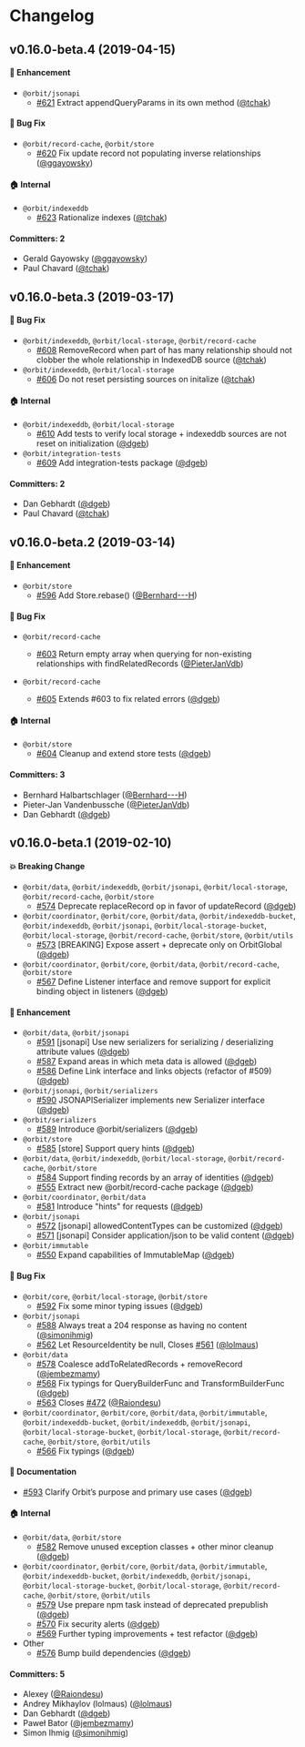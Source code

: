 # Changelog

## v0.16.0-beta.4 (2019-04-15)

#### :rocket: Enhancement
* `@orbit/jsonapi`
  * [#621](https://github.com/orbitjs/orbit/pull/621) Extract appendQueryParams in its own method ([@tchak](https://github.com/tchak))

#### :bug: Bug Fix
* `@orbit/record-cache`, `@orbit/store`
  * [#620](https://github.com/orbitjs/orbit/pull/620) Fix update record not populating inverse relationships ([@ggayowsky](https://github.com/ggayowsky))

#### :house: Internal
* `@orbit/indexeddb`
  * [#623](https://github.com/orbitjs/orbit/pull/623) Rationalize indexes ([@tchak](https://github.com/tchak))

#### Committers: 2
- Gerald Gayowsky ([@ggayowsky](https://github.com/ggayowsky))
- Paul Chavard ([@tchak](https://github.com/tchak))


## v0.16.0-beta.3 (2019-03-17)

#### :bug: Bug Fix
* `@orbit/indexeddb`, `@orbit/local-storage`, `@orbit/record-cache`
  * [#608](https://github.com/orbitjs/orbit/pull/608) RemoveRecord when part of has many relationship should not clobber the whole relationship in IndexedDB source ([@tchak](https://github.com/tchak))
* `@orbit/indexeddb`, `@orbit/local-storage`
  * [#606](https://github.com/orbitjs/orbit/pull/606) Do not reset persisting sources on initalize ([@tchak](https://github.com/tchak))

#### :house: Internal
* `@orbit/indexeddb`, `@orbit/local-storage`
  * [#610](https://github.com/orbitjs/orbit/pull/610) Add tests to verify local storage + indexeddb sources are not reset on initialization ([@dgeb](https://github.com/dgeb))
* `@orbit/integration-tests`
  * [#609](https://github.com/orbitjs/orbit/pull/609) Add integration-tests package ([@dgeb](https://github.com/dgeb))

#### Committers: 2
- Dan Gebhardt ([@dgeb](https://github.com/dgeb))
- Paul Chavard ([@tchak](https://github.com/tchak))


## v0.16.0-beta.2 (2019-03-14)

#### :rocket: Enhancement
* `@orbit/store`
  * [#596](https://github.com/orbitjs/orbit/pull/596) Add Store.rebase() ([@Bernhard---H](https://github.com/Bernhard---H))

#### :bug: Bug Fix
* `@orbit/record-cache`
  * [#603](https://github.com/orbitjs/orbit/pull/603) Return empty array when querying for non-existing relationships with findRelatedRecords ([@PieterJanVdb](https://github.com/PieterJanVdb))

* `@orbit/record-cache`
  * [#605](https://github.com/orbitjs/orbit/pull/605) Extends #603 to fix related errors ([@dgeb](https://github.com/dgeb))

#### :house: Internal
* `@orbit/store`
  * [#604](https://github.com/orbitjs/orbit/pull/604) Cleanup and extend store tests ([@dgeb](https://github.com/dgeb))

#### Committers: 3
- Bernhard Halbartschlager ([@Bernhard---H](https://github.com/Bernhard---H))
- Pieter-Jan Vandenbussche ([@PieterJanVdb](https://github.com/PieterJanVdb))
- Dan Gebhardt ([@dgeb](https://github.com/dgeb))


## v0.16.0-beta.1 (2019-02-10)

#### :boom: Breaking Change
* `@orbit/data`, `@orbit/indexeddb`, `@orbit/jsonapi`, `@orbit/local-storage`, `@orbit/record-cache`, `@orbit/store`
  * [#574](https://github.com/orbitjs/orbit/pull/574) Deprecate replaceRecord op in favor of updateRecord ([@dgeb](https://github.com/dgeb))
* `@orbit/coordinator`, `@orbit/core`, `@orbit/data`, `@orbit/indexeddb-bucket`, `@orbit/indexeddb`, `@orbit/jsonapi`, `@orbit/local-storage-bucket`, `@orbit/local-storage`, `@orbit/record-cache`, `@orbit/store`, `@orbit/utils`
  * [#573](https://github.com/orbitjs/orbit/pull/573) [BREAKING] Expose assert + deprecate only on OrbitGlobal ([@dgeb](https://github.com/dgeb))
* `@orbit/coordinator`, `@orbit/core`, `@orbit/data`, `@orbit/record-cache`, `@orbit/store`
  * [#567](https://github.com/orbitjs/orbit/pull/567) Define Listener interface and remove support for explicit binding object in listeners ([@dgeb](https://github.com/dgeb))

#### :rocket: Enhancement
* `@orbit/data`, `@orbit/jsonapi`
  * [#591](https://github.com/orbitjs/orbit/pull/591) [jsonapi] Use new serializers for serializing / deserializing attribute values ([@dgeb](https://github.com/dgeb))
  * [#587](https://github.com/orbitjs/orbit/pull/587) Expand areas in which meta data is allowed ([@dgeb](https://github.com/dgeb))
  * [#586](https://github.com/orbitjs/orbit/pull/586) Define Link interface and links objects (refactor of #509) ([@dgeb](https://github.com/dgeb))
* `@orbit/jsonapi`, `@orbit/serializers`
  * [#590](https://github.com/orbitjs/orbit/pull/590) JSONAPISerializer implements new Serializer interface ([@dgeb](https://github.com/dgeb))
* `@orbit/serializers`
  * [#589](https://github.com/orbitjs/orbit/pull/589) Introduce @orbit/serializers ([@dgeb](https://github.com/dgeb))
* `@orbit/store`
  * [#585](https://github.com/orbitjs/orbit/pull/585) [store] Support query hints ([@dgeb](https://github.com/dgeb))
* `@orbit/data`, `@orbit/indexeddb`, `@orbit/local-storage`, `@orbit/record-cache`, `@orbit/store`
  * [#584](https://github.com/orbitjs/orbit/pull/584) Support finding records by an array of identities  ([@dgeb](https://github.com/dgeb))
  * [#555](https://github.com/orbitjs/orbit/pull/555) Extract new @orbit/record-cache package ([@dgeb](https://github.com/dgeb))
* `@orbit/coordinator`, `@orbit/data`
  * [#581](https://github.com/orbitjs/orbit/pull/581) Introduce "hints" for requests ([@dgeb](https://github.com/dgeb))
* `@orbit/jsonapi`
  * [#572](https://github.com/orbitjs/orbit/pull/572) [jsonapi] allowedContentTypes can be customized ([@dgeb](https://github.com/dgeb))
  * [#571](https://github.com/orbitjs/orbit/pull/571) [jsonapi] Consider application/json to be valid content ([@dgeb](https://github.com/dgeb))
* `@orbit/immutable`
  * [#550](https://github.com/orbitjs/orbit/pull/550) Expand capabilities of ImmutableMap ([@dgeb](https://github.com/dgeb))

#### :bug: Bug Fix
* `@orbit/core`, `@orbit/local-storage`, `@orbit/store`
  * [#592](https://github.com/orbitjs/orbit/pull/592) Fix some minor typing issues ([@dgeb](https://github.com/dgeb))
* `@orbit/jsonapi`
  * [#588](https://github.com/orbitjs/orbit/pull/588) Always treat a 204 response as having no content ([@simonihmig](https://github.com/simonihmig))
  * [#562](https://github.com/orbitjs/orbit/pull/562) Let ResourceIdentity be null, Closes [#561](https://github.com/orbitjs/orbit/issues/561) ([@lolmaus](https://github.com/lolmaus))
* `@orbit/data`
  * [#578](https://github.com/orbitjs/orbit/pull/578) Coalesce addToRelatedRecords + removeRecord ([@jembezmamy](https://github.com/jembezmamy))
  * [#568](https://github.com/orbitjs/orbit/pull/568) Fix typings for QueryBuilderFunc and TransformBuilderFunc ([@dgeb](https://github.com/dgeb))
  * [#563](https://github.com/orbitjs/orbit/pull/563) Closes [#472](https://github.com/orbitjs/orbit/issues/472) ([@Raiondesu](https://github.com/Raiondesu))
* `@orbit/coordinator`, `@orbit/core`, `@orbit/data`, `@orbit/immutable`, `@orbit/indexeddb-bucket`, `@orbit/indexeddb`, `@orbit/jsonapi`, `@orbit/local-storage-bucket`, `@orbit/local-storage`, `@orbit/record-cache`, `@orbit/store`, `@orbit/utils`
  * [#566](https://github.com/orbitjs/orbit/pull/566) Fix typings ([@dgeb](https://github.com/dgeb))

#### :memo: Documentation
* [#593](https://github.com/orbitjs/orbit/pull/593) Clarify Orbit’s purpose and primary use cases ([@dgeb](https://github.com/dgeb))

#### :house: Internal
* `@orbit/data`, `@orbit/store`
  * [#582](https://github.com/orbitjs/orbit/pull/582) Remove unused exception classes + other minor cleanup  ([@dgeb](https://github.com/dgeb))
* `@orbit/coordinator`, `@orbit/core`, `@orbit/data`, `@orbit/immutable`, `@orbit/indexeddb-bucket`, `@orbit/indexeddb`, `@orbit/jsonapi`, `@orbit/local-storage-bucket`, `@orbit/local-storage`, `@orbit/record-cache`, `@orbit/store`, `@orbit/utils`
  * [#579](https://github.com/orbitjs/orbit/pull/579) Use prepare npm task instead of deprecated prepublish ([@dgeb](https://github.com/dgeb))
  * [#570](https://github.com/orbitjs/orbit/pull/570) Fix security alerts ([@dgeb](https://github.com/dgeb))
  * [#569](https://github.com/orbitjs/orbit/pull/569) Further typing improvements + test refactor ([@dgeb](https://github.com/dgeb))
* Other
  * [#576](https://github.com/orbitjs/orbit/pull/576) Bump build dependencies ([@dgeb](https://github.com/dgeb))

#### Committers: 5
- Alexey ([@Raiondesu](https://github.com/Raiondesu))
- Andrey Mikhaylov (lolmaus) ([@lolmaus](https://github.com/lolmaus))
- Dan Gebhardt ([@dgeb](https://github.com/dgeb))
- Paweł Bator ([@jembezmamy](https://github.com/jembezmamy))
- Simon Ihmig ([@simonihmig](https://github.com/simonihmig))